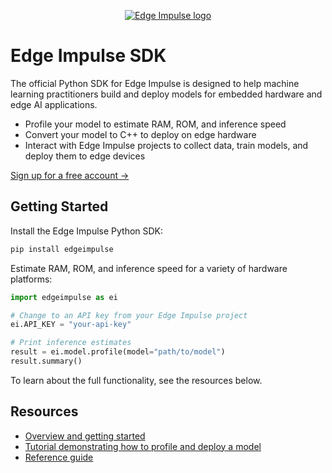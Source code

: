 <p align="center">
    <a href="https://www.edgeimpulse.com/"><img src="https://events.edgeimpulse.com/hs-fs/hubfs/Edge%20Impulse%20Full%20Logo_RGB.png?width=1817&name=Edge%20Impulse%20Full%20Logo_RGB.png?raw=true" alt="Edge Impulse logo"/></a>
</p>

# Edge Impulse SDK

The official Python SDK for Edge Impulse is designed to help machine learning practitioners build and deploy models for embedded hardware and edge AI applications.

- Profile your model to estimate RAM, ROM, and inference speed
- Convert your model to C++ to deploy on edge hardware
- Interact with Edge Impulse projects to collect data, train models, and deploy them to edge devices

[Sign up for a free account →](https://studio.edgeimpulse.com/signup)

## Getting Started

Install the Edge Impulse Python SDK:

```sh
pip install edgeimpulse
```

Estimate RAM, ROM, and inference speed for a variety of hardware platforms:

```python
import edgeimpulse as ei

# Change to an API key from your Edge Impulse project
ei.API_KEY = "your-api-key"

# Print inference estimates
result = ei.model.profile(model="path/to/model")
result.summary()
```

To learn about the full functionality, see the resources below.

## Resources

- [Overview and getting started](https://docs.edgeimpulse.com/docs/edge-impulse-python-sdk/overview)
- [Tutorial demonstrating how to profile and deploy a model](https://docs.edgeimpulse.com/docs/edge-impulse-python-sdk/01-python-sdk-with-tf-keras)
- [Reference guide](https://docs.edgeimpulse.com/reference/python-sdk/edgeimpulse)

